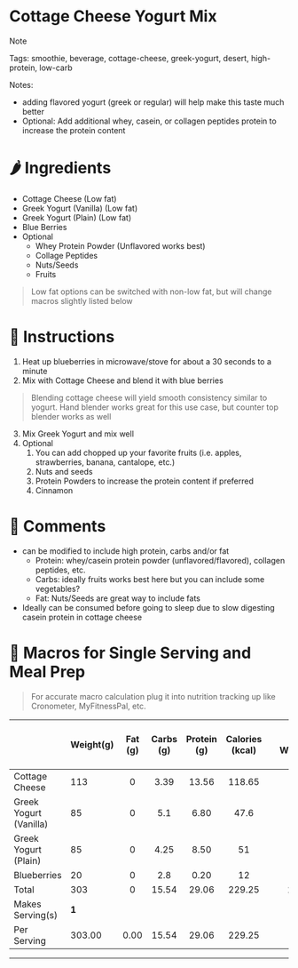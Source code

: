 # Cottage Cheese Yogurt Mix


> [!NOTE]
> Tags: smoothie, beverage, cottage-cheese, greek-yogurt, desert, high-protein, low-carb
> 
> Notes: 
>   - adding flavored yogurt (greek or regular) will help make this taste much better
>   - Optional: Add additional whey, casein, or collagen peptides protein to increase the protein content 

# 🌶️ Ingredients

- Cottage Cheese (Low fat)
- Greek Yogurt (Vanilla) (Low fat)
- Greek Yogurt (Plain) (Low fat)
- Blue Berries
- Optional
  - Whey Protein Powder (Unflavored works best)
  - Collage Peptides 
  - Nuts/Seeds
  - Fruits

> Low fat options can be switched with non-low fat, but will change macros slightly listed below

# 🥣 Instructions

1. Heat up blueberries in microwave/stove for about a 30 seconds to a minute
2. Mix with Cottage Cheese and blend it with blue berries
> Blending cottage cheese will yield smooth consistency similar to yogurt. 
> Hand blender works great for this use case, but counter top blender works as well
3. Mix Greek Yogurt and mix well
4. Optional
   1. You can add chopped up your favorite fruits (i.e. apples, strawberries, banana, cantalope, etc.)
   2. Nuts and seeds
   3. Protein Powders to increase the protein content if preferred
   4. Cinnamon

# 💬 Comments
- can be modified to include high protein, carbs and/or fat
  - Protein: whey/casein protein powder (unflavored/flavored), collagen peptides, etc.
  - Carbs: ideally fruits works best here but you can include some vegetables?
  - Fat: Nuts/Seeds are great way to include fats
- Ideally can be consumed before going to sleep due to slow digesting casein protein in cottage cheese

# 🫙 Macros for Single Serving and Meal Prep

> For accurate macro calculation plug it into nutrition tracking up like Cronometer, MyFitnessPal, etc.

|                        | Weight(g) | Fat (g) | Carbs (g) | Protein (g) | Calories (kcal) |     | Meal Prep Weight (g) |
| ---------------------- | --------- | :-----: | :-------: | :---------: | :-------------: | --- | -------------------: |
| Cottage Cheese         | 113       |    0    |   3.39    |    13.56    |     118.65      |     |                  678 |
| Greek Yogurt (Vanilla) | 85        |    0    |    5.1    |    6.80     |      47.6       |     |                  510 |
| Greek Yogurt (Plain)   | 85        |    0    |   4.25    |    8.50     |       51        |     |                  510 |
| Blueberries            | 20        |    0    |    2.8    |    0.20     |       12        |     |                  120 |
| Total                  | 303       |    0    |   15.54   |    29.06    |     229.25      |     |                 1824 |
| Makes Serving(s)       | **1**     |         |           |             |                 |     |                **6** |
| Per Serving            | 303.00    |  0.00   |   15.54   |    29.06    |     229.25      |     |                  304 |

---
